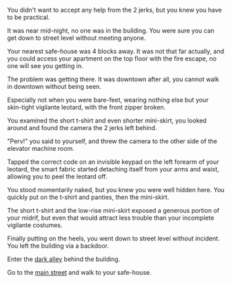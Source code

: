 You didn't want to accept any help from the 2 jerks, but you knew you have to be practical.

It was near mid-night, no one was in the building. You were sure you can get down to street level without meeting anyone.

Your nearest safe-house was 4 blocks away. It was not that far actually, and you could access your apartment on the top floor with the fire escape, no one will see you getting in.

The problem was getting there. It was downtown after all, you cannot walk in downtown without being seen.

Especially not when you were bare-feet, wearing nothing else but your skin-tight vigilante leotard, with the front zipper broken.

You examined the short t-shirt and even shorter mini-skirt, you looked around and found the camera the 2 jerks left behind.

"Perv!" you said to yourself, and threw the camera to the other side of the elevator machine room.

Tapped the correct code on an invisible keypad on the left forearm of your leotard, the smart fabric started detaching itself from your arms and waist, allowing you to peel the leotard off.

You stood momentarily naked, but you knew you were well hidden here. You quickly put on the t-shirt and panties, then the mini-skirt.

The short t-shirt and the low-rise mini-skirt exposed a generous portion of your midrif, but even that would attract less trouble than your incomplete vigilante costumes.

Finally putting on the heels, you went down to street level without incident. You left the building via a backdoor.

Enter the [dark alley](changed/darkalley/darkalley.md) behind the building.

Go to the [main street](changed/main/main.md) and walk to your safe-house.
